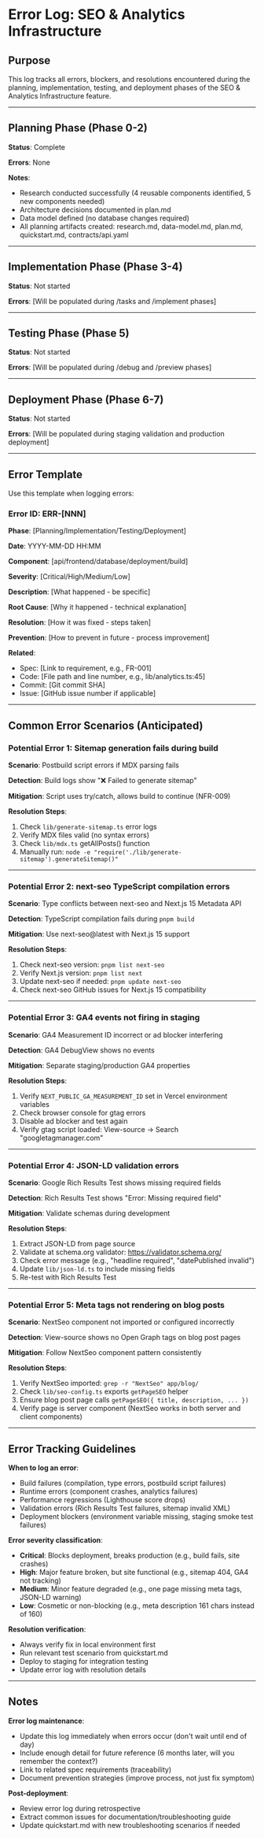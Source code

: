 # Error Log: SEO & Analytics Infrastructure

## Purpose

This log tracks all errors, blockers, and resolutions encountered during the planning, implementation, testing, and deployment phases of the SEO & Analytics Infrastructure feature.

---

## Planning Phase (Phase 0-2)

**Status**: Complete

**Errors**: None

**Notes**:
- Research conducted successfully (4 reusable components identified, 5 new components needed)
- Architecture decisions documented in plan.md
- Data model defined (no database changes required)
- All planning artifacts created: research.md, data-model.md, plan.md, quickstart.md, contracts/api.yaml

---

## Implementation Phase (Phase 3-4)

**Status**: Not started

**Errors**: [Will be populated during /tasks and /implement phases]

---

## Testing Phase (Phase 5)

**Status**: Not started

**Errors**: [Will be populated during /debug and /preview phases]

---

## Deployment Phase (Phase 6-7)

**Status**: Not started

**Errors**: [Will be populated during staging validation and production deployment]

---

## Error Template

Use this template when logging errors:

### Error ID: ERR-[NNN]

**Phase**: [Planning/Implementation/Testing/Deployment]

**Date**: YYYY-MM-DD HH:MM

**Component**: [api/frontend/database/deployment/build]

**Severity**: [Critical/High/Medium/Low]

**Description**:
[What happened - be specific]

**Root Cause**:
[Why it happened - technical explanation]

**Resolution**:
[How it was fixed - steps taken]

**Prevention**:
[How to prevent in future - process improvement]

**Related**:
- Spec: [Link to requirement, e.g., FR-001]
- Code: [File path and line number, e.g., lib/analytics.ts:45]
- Commit: [Git commit SHA]
- Issue: [GitHub issue number if applicable]

---

## Common Error Scenarios (Anticipated)

### Potential Error 1: Sitemap generation fails during build

**Scenario**: Postbuild script errors if MDX parsing fails

**Detection**: Build logs show "❌ Failed to generate sitemap"

**Mitigation**: Script uses try/catch, allows build to continue (NFR-009)

**Resolution Steps**:
1. Check `lib/generate-sitemap.ts` error logs
2. Verify MDX files valid (no syntax errors)
3. Check `lib/mdx.ts` getAllPosts() function
4. Manually run: `node -e "require('./lib/generate-sitemap').generateSitemap()"`

---

### Potential Error 2: next-seo TypeScript compilation errors

**Scenario**: Type conflicts between next-seo and Next.js 15 Metadata API

**Detection**: TypeScript compilation fails during `pnpm build`

**Mitigation**: Use next-seo@latest with Next.js 15 support

**Resolution Steps**:
1. Check next-seo version: `pnpm list next-seo`
2. Verify Next.js version: `pnpm list next`
3. Update next-seo if needed: `pnpm update next-seo`
4. Check next-seo GitHub issues for Next.js 15 compatibility

---

### Potential Error 3: GA4 events not firing in staging

**Scenario**: GA4 Measurement ID incorrect or ad blocker interfering

**Detection**: GA4 DebugView shows no events

**Mitigation**: Separate staging/production GA4 properties

**Resolution Steps**:
1. Verify `NEXT_PUBLIC_GA_MEASUREMENT_ID` set in Vercel environment variables
2. Check browser console for gtag errors
3. Disable ad blocker and test again
4. Verify gtag script loaded: View-source → Search "googletagmanager.com"

---

### Potential Error 4: JSON-LD validation errors

**Scenario**: Google Rich Results Test shows missing required fields

**Detection**: Rich Results Test shows "Error: Missing required field"

**Mitigation**: Validate schemas during development

**Resolution Steps**:
1. Extract JSON-LD from page source
2. Validate at schema.org validator: https://validator.schema.org/
3. Check error message (e.g., "headline required", "datePublished invalid")
4. Update `lib/json-ld.ts` to include missing fields
5. Re-test with Rich Results Test

---

### Potential Error 5: Meta tags not rendering on blog posts

**Scenario**: NextSeo component not imported or configured incorrectly

**Detection**: View-source shows no Open Graph tags on blog post pages

**Mitigation**: Follow NextSeo component pattern consistently

**Resolution Steps**:
1. Verify NextSeo imported: `grep -r "NextSeo" app/blog/`
2. Check `lib/seo-config.ts` exports `getPageSEO` helper
3. Ensure blog post page calls `getPageSEO({ title, description, ... })`
4. Verify page is server component (NextSeo works in both server and client components)

---

## Error Tracking Guidelines

**When to log an error**:
- Build failures (compilation, type errors, postbuild script failures)
- Runtime errors (component crashes, analytics failures)
- Performance regressions (Lighthouse score drops)
- Validation errors (Rich Results Test failures, sitemap invalid XML)
- Deployment blockers (environment variable missing, staging smoke test failures)

**Error severity classification**:
- **Critical**: Blocks deployment, breaks production (e.g., build fails, site crashes)
- **High**: Major feature broken, but site functional (e.g., sitemap 404, GA4 not tracking)
- **Medium**: Minor feature degraded (e.g., one page missing meta tags, JSON-LD warning)
- **Low**: Cosmetic or non-blocking (e.g., meta description 161 chars instead of 160)

**Resolution verification**:
- Always verify fix in local environment first
- Run relevant test scenario from quickstart.md
- Deploy to staging for integration testing
- Update error log with resolution details

---

## Notes

**Error log maintenance**:
- Update this log immediately when errors occur (don't wait until end of day)
- Include enough detail for future reference (6 months later, will you remember the context?)
- Link to related spec requirements (traceability)
- Document prevention strategies (improve process, not just fix symptom)

**Post-deployment**:
- Review error log during retrospective
- Extract common issues for documentation/troubleshooting guide
- Update quickstart.md with new troubleshooting scenarios if needed
